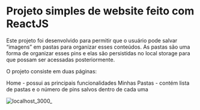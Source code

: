 # Projeto simples de website feito com ReactJS
Este projeto foi desenvolvido para permitir que o usuário pode salvar “imagens” em pastas para organizar esses conteúdos. As pastas são uma forma de organizar esses pins e elas são persistidas no local storage para que possam ser acessadas posteriormente.

O projeto consiste em duas páginas:

Home - possui as principais funcionalidades
Minhas Pastas - contém lista de pastas e o número de pins salvos dentro de cada uma

![localhost_3000_](https://github.com/vitaolv/projeto-simples-imagens-react/assets/84293496/968a3600-0a5a-4030-99d3-d7f574b90ca9)
